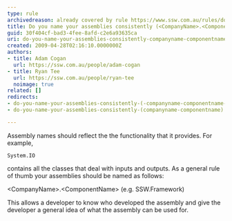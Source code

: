 ```yaml
---
type: rule
archivedreason: already covered by rule https://www.ssw.com.au/rules/do-you-have-a-consistent-net-solution-structure
title: Do you name your assemblies consistently (<CompanyName>.<ComponentName>)?
guid: 30f404cf-bad3-4fee-8afd-c2e6a93635ca
uri: do-you-name-your-assemblies-consistently-companyname-componentname
created: 2009-04-28T02:16:10.0000000Z
authors:
- title: Adam Cogan
  url: https://ssw.com.au/people/adam-cogan
- title: Ryan Tee
  url: https://ssw.com.au/people/ryan-tee
  noimage: true
related: []
redirects:
- do-you-name-your-assemblies-consistently-(-companyname-componentname-)
- do-you-name-your-assemblies-consistently-(companyname-componentname)

---
```


Assembly names should reflect the the functionality that it provides. For example,  
<!--endintro-->


```
System.IO
```


contains all the classes that deal with inputs and outputs. As a general rule of thumb your assemblies should be named as follows:

&lt;CompanyName&gt;.&lt;ComponentName&gt; (e.g. SSW.Framework)

This allows a developer to know who developed the assembly and give the developer a general idea of what the assembly can be used for.
